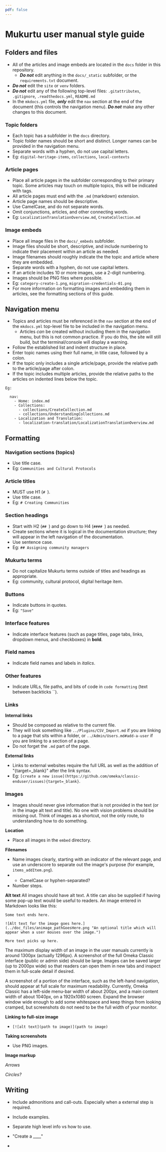 ```yaml
---
pdf: false
---
```


# Mukurtu user manual style guide

## Folders and files
- All of the articles and image embeds are located in the `docs` folder in this repository.
    - ***Do not*** edit anything in the `docs/_static` subfolder, or the `requirements.txt` document.
- ***Do not*** edit the `site` or `venv` folders.
- ***Do not*** edit any of the following top-level files: `.gitattributes`, `.gitignore`, `.readthedocs.yml`, `README.md`
- In the `mkdocs.yml` file, ***only*** edit the `nav` section at the end of the document (this controls the navigation menu). ***Do not*** make any other changes to this document.

### Topic folders
- Each topic has a subfolder in the `docs` directory.
- Topic folder names should be short and distinct. Longer names can be provided in the navigation menu.
- Separate words with a hyphen, do not use capital letters.
- Eg: `digital-heritage-items`, `collections`, `local-contexts`

### Article pages
- Place all article pages in the subfolder corresponding to their primary topic. Some articles may touch on multiple topics, this will be indicated with tags.
- All article pages must end with the `.md` (markdown) extension.
- Article page names should be descriptive.
- Use CamelCase, and do not separate words.
- Omit conjunctions, articles, and other connecting words.
- Eg: `LocalizationTranslationOverview.md`, `CreateCollection.md`

### Image embeds
- Place all image files in the `docs/_embeds` subfolder.
- Image files should be short, descriptive, and include numbering to indicate their placement within an article as needed. 
- Image filenames should roughly indicate the the topic and article where they are embedded.
- Separate words with a hyphen, do not use capital letters.
- If an article includes 10 or more images, use a 2-digit numbering.
- Images should be PNG files where possible.
- Eg: `category-create-1.png`, `migration-credentials-01.png`
- For more information on formatting images and embedding them in articles, see the formatting sections of this guide.

## Navigation menu
- Topics and articles must be referenced in the `nav` section at the end of the `mkdocs.yml` top-level file to be included in the navigation menu.
    - Articles *can* be created without including them in the navigation menu, but this is not common practice. If you do this, the site will still build, but the terminal/console will display a warning.
- Follow the established list and indent structure in place.
- Enter topic names using their full name, in title case, followed by a colon.
- If the topic only includes a single article/page, provide the relative path to the article/page after colon.
- If the topic includes multiple articles, provide the relative paths to the articles on indented lines below the topic.

```
Eg: 

  nav:
    - Home: index.md
    - Collections:
      - collections/CreateCollection.md 
      - collections/UnderstandingCollections.md
    - Localization and Translation:
      - localization-translation/LocalizationTranslationOverview.md 
```

## Formatting 

### Navigation sections (topics)
- Use title case.
- Eg: `Communities and Cultural Protocols`

### Article titles
- MUST use H1 (`# `).
- Use title case.
- Eg: `# Creating Communities`

### Section headings
- Start with H2 (`## `) and go down to H4 (`#### `) as needed.
- Create sections where it is logical in the documentation structure; they will appear in the left navigation of the documentation. 
- Use sentence case.
- Eg: `## Assigning community managers`

### Mukurtu terms
- Do not capitalize Mukurtu terms outside of titles and headings as appropriate.
- Eg: community, cultural protocol, digital heritage item.

### Buttons
- Indicate buttons in quotes.
- Eg: `"Save"`

### Interface features
- Indicate interface features (such as page titles, page tabs, links, dropdown menus, and checkboxes) in **bold**. 

### Field names
- Indicate field names and labels in *italics*.

### Other features
- Indicate URLs, file paths, and bits of code in `code formatting` (text between backticks ``).

### Links

**Internal links**
- Should be composed as relative to the current file. 
- They will look something like `../Plugins/CSV_Import.md` if you are linking to a page that sits within a folder, or `../Admin/Users.md#add-a-user` if you are linking to a section of a page. 
- Do not forget the `.md` part of the page.

**External links**
- Links to external websites require the full URL as well as the addition of "{target=_blank}" after the link syntax.
- Eg: `[create a new issue](https://github.com/omeka/classic-enduser/issues){target=_blank}`.

### Images
- Images should never give information that is not provided in the text (or in the image alt text and title). No one with vision problems should be missing out. Think of images as a shortcut, not the only route, to understanding how to do something. 

**Location**
- Place all images in the `embed` directory. 

**Filenames**
- Name images clearly, starting with an indicator of the relevant page, and use an underscore to separate out the image's purpose (for example, `items_addItem.png`).
- - CamelCase or hyphen-separated?
- Number steps.

**Alt text**
All images should have alt text. A title can also be supplied if having some pop-up text would be useful to readers. An image entered in Markdown looks like this:

```
Some text ends here.

![Alt text for the image goes here.](../doc_files/animage_pathGoesHere.png "An optional title which will appear when a user mouses over the image.")

More text picks up here.
```

The maximum display width of an image in the user manuals currently is around 1300px (actually 1296px). A screenshot of the full Omeka Classic interface (public or admin side) should be large. Images can be saved larger (up to 2000px wide) so that readers can open them in new tabs and inspect them in full-scale detail if desired. 

A screenshot of a portion of the interface, such as the left-hand navigation, should appear at full scale for maximum readability. Currently, Omeka Classic has a left-side menu-bar width of about 200px, and a main content width of about 1040px, on a 1920x1080 screen. Expand the browser window wide enough to add some whitespace and keep things from looking cramped, but screenshots do not need to be the full width of your monitor.

**Linking to full-size image**
- `[![alt text](path to image)](path to image)`

**Taking screenshots**
- Use PNG images.

**Image markup**

*Arrows*

*Circles?*


## Writing
- Include admonitions and call-outs. Especially when a external step is required.
- Include examples.
- Separate high level info vs how to use.

- "Create a ____"
- 
